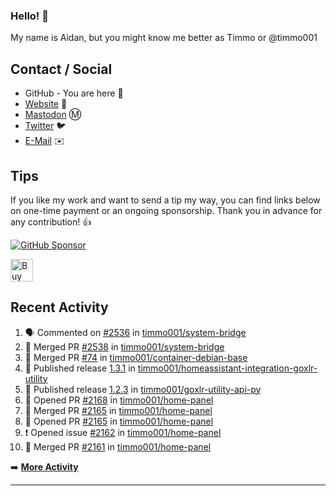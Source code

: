### Hello! 👋

My name is Aidan, but you might know me better as Timmo or @timmo001

## Contact / Social

- GitHub - You are here 👋
- [Website](https://timmo.dev) 📙
- <a href="https://fosstodon.org/@timmo" rel="me" target="_blank">Mastodon</a> Ⓜ️
- [Twitter](https://twitter.com/timmo001) 🐦
- [E-Mail](mailto:contact@timmo.xyz) ✉️

## Tips

If you like my work and want to send a tip my way, you can find links below on one-time payment or an ongoing sponsorship. Thank you in advance for any contribution! 👍

[![GitHub Sponsor][sponsor-badge]][sponsor]

<a href="https://ko-fi.com/M4M6YNVS" target="_blank"><img height="36" style="border:0px;height:36px;" src="https://cdn.ko-fi.com/cdn/kofi1.png?v=2" border="0" alt="Buy Me a Drink at ko-fi.com" /></a>

## Recent Activity

<!--START_SECTION:activity-->
1. 🗣 Commented on [#2536](https://github.com/timmo001/system-bridge/issues/2536) in [timmo001/system-bridge](https://github.com/timmo001/system-bridge)
2. 🎉 Merged PR [#2538](https://github.com/timmo001/system-bridge/pull/2538) in [timmo001/system-bridge](https://github.com/timmo001/system-bridge)
3. 🎉 Merged PR [#74](https://github.com/timmo001/container-debian-base/pull/74) in [timmo001/container-debian-base](https://github.com/timmo001/container-debian-base)
4. 🚀 Published release [1.3.1](https://github.com/1.3.1) in [timmo001/homeassistant-integration-goxlr-utility](https://github.com/timmo001/homeassistant-integration-goxlr-utility)
5. 🚀 Published release [1.2.3](https://github.com/1.2.3) in [timmo001/goxlr-utility-api-py](https://github.com/timmo001/goxlr-utility-api-py)
6. 💪 Opened PR [#2168](https://github.com/timmo001/home-panel/pull/2168) in [timmo001/home-panel](https://github.com/timmo001/home-panel)
7. 🎉 Merged PR [#2165](https://github.com/timmo001/home-panel/pull/2165) in [timmo001/home-panel](https://github.com/timmo001/home-panel)
8. 💪 Opened PR [#2165](https://github.com/timmo001/home-panel/pull/2165) in [timmo001/home-panel](https://github.com/timmo001/home-panel)
9. ❗️ Opened issue [#2162](https://github.com/timmo001/home-panel/issues/2162) in [timmo001/home-panel](https://github.com/timmo001/home-panel)
10. 🎉 Merged PR [#2161](https://github.com/timmo001/home-panel/pull/2161) in [timmo001/home-panel](https://github.com/timmo001/home-panel)
<!--END_SECTION:activity-->

➡️  **[More Activity](/RECENT-ACTIVITY.md)**

---

[sponsor-badge]: https://raw.githubusercontent.com/timmo001/home-panel/v2.11.6/documentation/resources/sponsor.png
[sponsor]: https://github.com/sponsors/timmo001?o=esc
